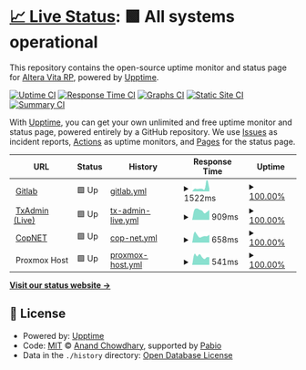 # [📈 Live Status](https://alteravitarp.github.io/upptime): <!--live status--> **🟩 All systems operational**

This repository contains the open-source uptime monitor and status page for [Altera Vita RP](https://discord.gg/alteravita), powered by [Upptime](https://github.com/upptime/upptime).

[![Uptime CI](https://github.com/alteravitarp/upptime/workflows/Uptime%20CI/badge.svg)](https://github.com/alteravitarp/upptime/actions?query=workflow%3A%22Uptime+CI%22)
[![Response Time CI](https://github.com/alteravitarp/upptime/workflows/Response%20Time%20CI/badge.svg)](https://github.com/alteravitarp/upptime/actions?query=workflow%3A%22Response+Time+CI%22)
[![Graphs CI](https://github.com/alteravitarp/upptime/workflows/Graphs%20CI/badge.svg)](https://github.com/alteravitarp/upptime/actions?query=workflow%3A%22Graphs+CI%22)
[![Static Site CI](https://github.com/alteravitarp/upptime/workflows/Static%20Site%20CI/badge.svg)](https://github.com/alteravitarp/upptime/actions?query=workflow%3A%22Static+Site+CI%22)
[![Summary CI](https://github.com/alteravitarp/upptime/workflows/Summary%20CI/badge.svg)](https://github.com/alteravitarp/upptime/actions?query=workflow%3A%22Summary+CI%22)

With [Upptime](https://upptime.js.org), you can get your own unlimited and free uptime monitor and status page, powered entirely by a GitHub repository. We use [Issues](https://github.com/alteravitarp/upptime/issues) as incident reports, [Actions](https://github.com/alteravitarp/upptime/actions) as uptime monitors, and [Pages](https://alteravitarp.github.io/upptime) for the status page.

<!--start: status pages-->
<!-- This summary is generated by Upptime (https://github.com/upptime/upptime) -->
<!-- Do not edit this manually, your changes will be overwritten -->
<!-- prettier-ignore -->
| URL | Status | History | Response Time | Uptime |
| --- | ------ | ------- | ------------- | ------ |
| <img alt="" src="https://icons.duckduckgo.com/ip3/git.r3ktm8.de.ico" height="13"> [Gitlab](https://git.r3ktm8.de) | 🟩 Up | [gitlab.yml](https://github.com/alteravitarp/upptime/commits/HEAD/history/gitlab.yml) | <details><summary><img alt="Response time graph" src="./graphs/gitlab/response-time-week.png" height="20"> 1522ms</summary><br><a href="https://alteravitarp.github.io/upptime/history/gitlab"><img alt="Response time 1185" src="https://img.shields.io/endpoint?url=https%3A%2F%2Fraw.githubusercontent.com%2Falteravitarp%2Fupptime%2FHEAD%2Fapi%2Fgitlab%2Fresponse-time.json"></a><br><a href="https://alteravitarp.github.io/upptime/history/gitlab"><img alt="24-hour response time 763" src="https://img.shields.io/endpoint?url=https%3A%2F%2Fraw.githubusercontent.com%2Falteravitarp%2Fupptime%2FHEAD%2Fapi%2Fgitlab%2Fresponse-time-day.json"></a><br><a href="https://alteravitarp.github.io/upptime/history/gitlab"><img alt="7-day response time 1522" src="https://img.shields.io/endpoint?url=https%3A%2F%2Fraw.githubusercontent.com%2Falteravitarp%2Fupptime%2FHEAD%2Fapi%2Fgitlab%2Fresponse-time-week.json"></a><br><a href="https://alteravitarp.github.io/upptime/history/gitlab"><img alt="30-day response time 1185" src="https://img.shields.io/endpoint?url=https%3A%2F%2Fraw.githubusercontent.com%2Falteravitarp%2Fupptime%2FHEAD%2Fapi%2Fgitlab%2Fresponse-time-month.json"></a><br><a href="https://alteravitarp.github.io/upptime/history/gitlab"><img alt="1-year response time 1185" src="https://img.shields.io/endpoint?url=https%3A%2F%2Fraw.githubusercontent.com%2Falteravitarp%2Fupptime%2FHEAD%2Fapi%2Fgitlab%2Fresponse-time-year.json"></a></details> | <details><summary><a href="https://alteravitarp.github.io/upptime/history/gitlab">100.00%</a></summary><a href="https://alteravitarp.github.io/upptime/history/gitlab"><img alt="All-time uptime 100.00%" src="https://img.shields.io/endpoint?url=https%3A%2F%2Fraw.githubusercontent.com%2Falteravitarp%2Fupptime%2FHEAD%2Fapi%2Fgitlab%2Fuptime.json"></a><br><a href="https://alteravitarp.github.io/upptime/history/gitlab"><img alt="24-hour uptime 100.00%" src="https://img.shields.io/endpoint?url=https%3A%2F%2Fraw.githubusercontent.com%2Falteravitarp%2Fupptime%2FHEAD%2Fapi%2Fgitlab%2Fuptime-day.json"></a><br><a href="https://alteravitarp.github.io/upptime/history/gitlab"><img alt="7-day uptime 100.00%" src="https://img.shields.io/endpoint?url=https%3A%2F%2Fraw.githubusercontent.com%2Falteravitarp%2Fupptime%2FHEAD%2Fapi%2Fgitlab%2Fuptime-week.json"></a><br><a href="https://alteravitarp.github.io/upptime/history/gitlab"><img alt="30-day uptime 100.00%" src="https://img.shields.io/endpoint?url=https%3A%2F%2Fraw.githubusercontent.com%2Falteravitarp%2Fupptime%2FHEAD%2Fapi%2Fgitlab%2Fuptime-month.json"></a><br><a href="https://alteravitarp.github.io/upptime/history/gitlab"><img alt="1-year uptime 100.00%" src="https://img.shields.io/endpoint?url=https%3A%2F%2Fraw.githubusercontent.com%2Falteravitarp%2Fupptime%2FHEAD%2Fapi%2Fgitlab%2Fuptime-year.json"></a></details>
| <img alt="" src="https://icons.duckduckgo.com/ip3/txadmin.alteravitarp.de.ico" height="13"> [TxAdmin (Live)](https://txadmin.alteravitarp.de) | 🟩 Up | [tx-admin-live.yml](https://github.com/alteravitarp/upptime/commits/HEAD/history/tx-admin-live.yml) | <details><summary><img alt="Response time graph" src="./graphs/tx-admin-live/response-time-week.png" height="20"> 909ms</summary><br><a href="https://alteravitarp.github.io/upptime/history/tx-admin-live"><img alt="Response time 883" src="https://img.shields.io/endpoint?url=https%3A%2F%2Fraw.githubusercontent.com%2Falteravitarp%2Fupptime%2FHEAD%2Fapi%2Ftx-admin-live%2Fresponse-time.json"></a><br><a href="https://alteravitarp.github.io/upptime/history/tx-admin-live"><img alt="24-hour response time 651" src="https://img.shields.io/endpoint?url=https%3A%2F%2Fraw.githubusercontent.com%2Falteravitarp%2Fupptime%2FHEAD%2Fapi%2Ftx-admin-live%2Fresponse-time-day.json"></a><br><a href="https://alteravitarp.github.io/upptime/history/tx-admin-live"><img alt="7-day response time 909" src="https://img.shields.io/endpoint?url=https%3A%2F%2Fraw.githubusercontent.com%2Falteravitarp%2Fupptime%2FHEAD%2Fapi%2Ftx-admin-live%2Fresponse-time-week.json"></a><br><a href="https://alteravitarp.github.io/upptime/history/tx-admin-live"><img alt="30-day response time 883" src="https://img.shields.io/endpoint?url=https%3A%2F%2Fraw.githubusercontent.com%2Falteravitarp%2Fupptime%2FHEAD%2Fapi%2Ftx-admin-live%2Fresponse-time-month.json"></a><br><a href="https://alteravitarp.github.io/upptime/history/tx-admin-live"><img alt="1-year response time 883" src="https://img.shields.io/endpoint?url=https%3A%2F%2Fraw.githubusercontent.com%2Falteravitarp%2Fupptime%2FHEAD%2Fapi%2Ftx-admin-live%2Fresponse-time-year.json"></a></details> | <details><summary><a href="https://alteravitarp.github.io/upptime/history/tx-admin-live">100.00%</a></summary><a href="https://alteravitarp.github.io/upptime/history/tx-admin-live"><img alt="All-time uptime 100.00%" src="https://img.shields.io/endpoint?url=https%3A%2F%2Fraw.githubusercontent.com%2Falteravitarp%2Fupptime%2FHEAD%2Fapi%2Ftx-admin-live%2Fuptime.json"></a><br><a href="https://alteravitarp.github.io/upptime/history/tx-admin-live"><img alt="24-hour uptime 100.00%" src="https://img.shields.io/endpoint?url=https%3A%2F%2Fraw.githubusercontent.com%2Falteravitarp%2Fupptime%2FHEAD%2Fapi%2Ftx-admin-live%2Fuptime-day.json"></a><br><a href="https://alteravitarp.github.io/upptime/history/tx-admin-live"><img alt="7-day uptime 100.00%" src="https://img.shields.io/endpoint?url=https%3A%2F%2Fraw.githubusercontent.com%2Falteravitarp%2Fupptime%2FHEAD%2Fapi%2Ftx-admin-live%2Fuptime-week.json"></a><br><a href="https://alteravitarp.github.io/upptime/history/tx-admin-live"><img alt="30-day uptime 100.00%" src="https://img.shields.io/endpoint?url=https%3A%2F%2Fraw.githubusercontent.com%2Falteravitarp%2Fupptime%2FHEAD%2Fapi%2Ftx-admin-live%2Fuptime-month.json"></a><br><a href="https://alteravitarp.github.io/upptime/history/tx-admin-live"><img alt="1-year uptime 100.00%" src="https://img.shields.io/endpoint?url=https%3A%2F%2Fraw.githubusercontent.com%2Falteravitarp%2Fupptime%2FHEAD%2Fapi%2Ftx-admin-live%2Fuptime-year.json"></a></details>
| <img alt="" src="https://icons.duckduckgo.com/ip3/gov.alteravitarp.de.ico" height="13"> [CopNET](https://gov.alteravitarp.de) | 🟩 Up | [cop-net.yml](https://github.com/alteravitarp/upptime/commits/HEAD/history/cop-net.yml) | <details><summary><img alt="Response time graph" src="./graphs/cop-net/response-time-week.png" height="20"> 658ms</summary><br><a href="https://alteravitarp.github.io/upptime/history/cop-net"><img alt="Response time 809" src="https://img.shields.io/endpoint?url=https%3A%2F%2Fraw.githubusercontent.com%2Falteravitarp%2Fupptime%2FHEAD%2Fapi%2Fcop-net%2Fresponse-time.json"></a><br><a href="https://alteravitarp.github.io/upptime/history/cop-net"><img alt="24-hour response time 545" src="https://img.shields.io/endpoint?url=https%3A%2F%2Fraw.githubusercontent.com%2Falteravitarp%2Fupptime%2FHEAD%2Fapi%2Fcop-net%2Fresponse-time-day.json"></a><br><a href="https://alteravitarp.github.io/upptime/history/cop-net"><img alt="7-day response time 658" src="https://img.shields.io/endpoint?url=https%3A%2F%2Fraw.githubusercontent.com%2Falteravitarp%2Fupptime%2FHEAD%2Fapi%2Fcop-net%2Fresponse-time-week.json"></a><br><a href="https://alteravitarp.github.io/upptime/history/cop-net"><img alt="30-day response time 809" src="https://img.shields.io/endpoint?url=https%3A%2F%2Fraw.githubusercontent.com%2Falteravitarp%2Fupptime%2FHEAD%2Fapi%2Fcop-net%2Fresponse-time-month.json"></a><br><a href="https://alteravitarp.github.io/upptime/history/cop-net"><img alt="1-year response time 809" src="https://img.shields.io/endpoint?url=https%3A%2F%2Fraw.githubusercontent.com%2Falteravitarp%2Fupptime%2FHEAD%2Fapi%2Fcop-net%2Fresponse-time-year.json"></a></details> | <details><summary><a href="https://alteravitarp.github.io/upptime/history/cop-net">100.00%</a></summary><a href="https://alteravitarp.github.io/upptime/history/cop-net"><img alt="All-time uptime 99.96%" src="https://img.shields.io/endpoint?url=https%3A%2F%2Fraw.githubusercontent.com%2Falteravitarp%2Fupptime%2FHEAD%2Fapi%2Fcop-net%2Fuptime.json"></a><br><a href="https://alteravitarp.github.io/upptime/history/cop-net"><img alt="24-hour uptime 100.00%" src="https://img.shields.io/endpoint?url=https%3A%2F%2Fraw.githubusercontent.com%2Falteravitarp%2Fupptime%2FHEAD%2Fapi%2Fcop-net%2Fuptime-day.json"></a><br><a href="https://alteravitarp.github.io/upptime/history/cop-net"><img alt="7-day uptime 100.00%" src="https://img.shields.io/endpoint?url=https%3A%2F%2Fraw.githubusercontent.com%2Falteravitarp%2Fupptime%2FHEAD%2Fapi%2Fcop-net%2Fuptime-week.json"></a><br><a href="https://alteravitarp.github.io/upptime/history/cop-net"><img alt="30-day uptime 99.96%" src="https://img.shields.io/endpoint?url=https%3A%2F%2Fraw.githubusercontent.com%2Falteravitarp%2Fupptime%2FHEAD%2Fapi%2Fcop-net%2Fuptime-month.json"></a><br><a href="https://alteravitarp.github.io/upptime/history/cop-net"><img alt="1-year uptime 99.96%" src="https://img.shields.io/endpoint?url=https%3A%2F%2Fraw.githubusercontent.com%2Falteravitarp%2Fupptime%2FHEAD%2Fapi%2Fcop-net%2Fuptime-year.json"></a></details>
| <img alt="" src="https://icons.duckduckgo.com/ip3/.ico" height="13"> Proxmox Host | 🟩 Up | [proxmox-host.yml](https://github.com/alteravitarp/upptime/commits/HEAD/history/proxmox-host.yml) | <details><summary><img alt="Response time graph" src="./graphs/proxmox-host/response-time-week.png" height="20"> 541ms</summary><br><a href="https://alteravitarp.github.io/upptime/history/proxmox-host"><img alt="Response time 612" src="https://img.shields.io/endpoint?url=https%3A%2F%2Fraw.githubusercontent.com%2Falteravitarp%2Fupptime%2FHEAD%2Fapi%2Fproxmox-host%2Fresponse-time.json"></a><br><a href="https://alteravitarp.github.io/upptime/history/proxmox-host"><img alt="24-hour response time 482" src="https://img.shields.io/endpoint?url=https%3A%2F%2Fraw.githubusercontent.com%2Falteravitarp%2Fupptime%2FHEAD%2Fapi%2Fproxmox-host%2Fresponse-time-day.json"></a><br><a href="https://alteravitarp.github.io/upptime/history/proxmox-host"><img alt="7-day response time 541" src="https://img.shields.io/endpoint?url=https%3A%2F%2Fraw.githubusercontent.com%2Falteravitarp%2Fupptime%2FHEAD%2Fapi%2Fproxmox-host%2Fresponse-time-week.json"></a><br><a href="https://alteravitarp.github.io/upptime/history/proxmox-host"><img alt="30-day response time 612" src="https://img.shields.io/endpoint?url=https%3A%2F%2Fraw.githubusercontent.com%2Falteravitarp%2Fupptime%2FHEAD%2Fapi%2Fproxmox-host%2Fresponse-time-month.json"></a><br><a href="https://alteravitarp.github.io/upptime/history/proxmox-host"><img alt="1-year response time 612" src="https://img.shields.io/endpoint?url=https%3A%2F%2Fraw.githubusercontent.com%2Falteravitarp%2Fupptime%2FHEAD%2Fapi%2Fproxmox-host%2Fresponse-time-year.json"></a></details> | <details><summary><a href="https://alteravitarp.github.io/upptime/history/proxmox-host">100.00%</a></summary><a href="https://alteravitarp.github.io/upptime/history/proxmox-host"><img alt="All-time uptime 100.00%" src="https://img.shields.io/endpoint?url=https%3A%2F%2Fraw.githubusercontent.com%2Falteravitarp%2Fupptime%2FHEAD%2Fapi%2Fproxmox-host%2Fuptime.json"></a><br><a href="https://alteravitarp.github.io/upptime/history/proxmox-host"><img alt="24-hour uptime 100.00%" src="https://img.shields.io/endpoint?url=https%3A%2F%2Fraw.githubusercontent.com%2Falteravitarp%2Fupptime%2FHEAD%2Fapi%2Fproxmox-host%2Fuptime-day.json"></a><br><a href="https://alteravitarp.github.io/upptime/history/proxmox-host"><img alt="7-day uptime 100.00%" src="https://img.shields.io/endpoint?url=https%3A%2F%2Fraw.githubusercontent.com%2Falteravitarp%2Fupptime%2FHEAD%2Fapi%2Fproxmox-host%2Fuptime-week.json"></a><br><a href="https://alteravitarp.github.io/upptime/history/proxmox-host"><img alt="30-day uptime 100.00%" src="https://img.shields.io/endpoint?url=https%3A%2F%2Fraw.githubusercontent.com%2Falteravitarp%2Fupptime%2FHEAD%2Fapi%2Fproxmox-host%2Fuptime-month.json"></a><br><a href="https://alteravitarp.github.io/upptime/history/proxmox-host"><img alt="1-year uptime 100.00%" src="https://img.shields.io/endpoint?url=https%3A%2F%2Fraw.githubusercontent.com%2Falteravitarp%2Fupptime%2FHEAD%2Fapi%2Fproxmox-host%2Fuptime-year.json"></a></details>

<!--end: status pages-->

[**Visit our status website →**](https://alteravitarp.github.io/upptime)

## 📄 License

- Powered by: [Upptime](https://github.com/upptime/upptime)
- Code: [MIT](./LICENSE) © [Anand Chowdhary](https://anandchowdhary.com), supported by [Pabio](https://pabio.com)
- Data in the `./history` directory: [Open Database License](https://opendatacommons.org/licenses/odbl/1-0/)
